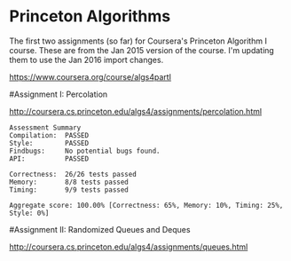 # Princeton Algorithms
The first two assignments (so far) for Coursera's Princeton Algorithm I course. These are from the Jan 2015 version of the course. I'm updating them to use the Jan 2016 import changes.

https://www.coursera.org/course/algs4partI

#Assignment I: Percolation

http://coursera.cs.princeton.edu/algs4/assignments/percolation.html

```
Assessment Summary
Compilation:  PASSED
Style:        PASSED
Findbugs:     No potential bugs found.
API:          PASSED

Correctness:  26/26 tests passed
Memory:       8/8 tests passed
Timing:       9/9 tests passed

Aggregate score: 100.00% [Correctness: 65%, Memory: 10%, Timing: 25%, Style: 0%]
```

#Assignment II: Randomized Queues and Deques

http://coursera.cs.princeton.edu/algs4/assignments/queues.html



